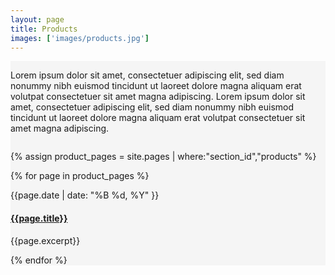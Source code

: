 ```yaml
---
layout: page
title: Products
images: ['images/products.jpg']
---
```


<div class='full' style='background: #f5f5f5'>
  <div class='row'>
    <div class='large-12 columns'>
      <p>
        Lorem ipsum dolor sit amet, consectetuer adipiscing elit, sed diam nonummy nibh euismod tincidunt ut laoreet dolore magna aliquam erat volutpat consectetuer sit amet magna adipiscing. Lorem ipsum dolor sit amet, consectetuer adipiscing elit, sed diam nonummy nibh euismod tincidunt ut laoreet dolore magna aliquam erat volutpat consectetuer sit amet magna adipiscing.
      </p>
      <div class='two spacing'></div>
    </div>
  </div>

  {% assign product_pages = site.pages | where:"section_id","products" %}

  <div class='row'>
    {% for page in product_pages %}
      <div class='large-4 medium-4 columns'>
        <div class='mod modBlogPost'>
        	<a href="{{site.url}}/{{page.url}}"><img alt="" src="{{site.url}}/{{page.images[1]}}" /></a>
          <div class='content'>
            <p class='date'>{{page.date | date: "%B %d, %Y" }}</p>
            <h4><a href="#">{{page.title}}</a></h4>
            <p>{{page.excerpt}}</p>
          </div>
        </div>
      </div>
    {% endfor %}
  </div>
</div>
